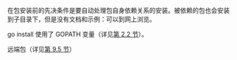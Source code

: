 在包安装前的先决条件是要自动处理包自身依赖关系的安装。被依赖的包也会安装到子目录下，但是没有文档和示例：可以到网上浏览。

go install 使用了 GOPATH 变量（详见[第 2.2 节](https://github.com/unknwon/the-way-to-go_ZH_CN/blob/master/eBook/02.2.md)）。

远端包（详见[第 9.5 节](https://github.com/unknwon/the-way-to-go_ZH_CN/blob/master/eBook/09.5.md)）

